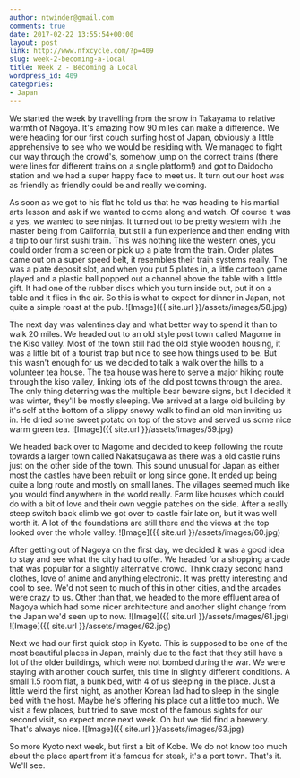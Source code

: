 ```yaml
---
author: ntwinder@gmail.com
comments: true
date: 2017-02-22 13:55:54+00:00
layout: post
link: http://www.nfxcycle.com/?p=409
slug: week-2-becoming-a-local
title: Week 2 - Becoming a Local
wordpress_id: 409
categories:
- Japan
---
```


We started the week by travelling from the snow in Takayama to relative warmth of Nagoya. It's amazing how 90 miles can make a difference. We were heading for our first couch surfing host of Japan, obviously a little apprehensive to see who we would be residing with.  We managed to fight our way through the crowd's, somehow jump on the correct trains (there were lines for different trains on a single platform!) and got to Daidocho station and we had a super happy face to meet us. It turn out our host was as friendly as friendly could be and really welcoming.

As soon as we got to his flat he told us that he was heading to his martial arts lesson and ask if we wanted to come along and watch.  Of course it was a yes, we wanted to see ninjas. It turned out to be pretty western with the master being from California, but still a fun experience and then ending with a trip to our first sushi train. This was nothing like the western ones, you could order from a screen or pick up a plate from the train. Order plates came out on a super speed belt, it resembles their train systems really. The was a plate deposit slot, and when you put 5 plates in, a little cartoon game played and a plastic ball popped out a channel above the table with a little gift.  It had one of the rubber discs which you turn inside out, put it on a table and it flies in the air. So this is what to expect for dinner in Japan, not quite a simple roast at the pub.
![Image]({{ site.url }}/assets/images/58.jpg)

The next day was valentines day and what better way to spend it than to walk 20 miles.  We headed out to an old style post town called Magome in the Kiso valley.  Most of the town still had the old style wooden housing, it was a little bit of a tourist trap but nice to see how things used to be. But this wasn't enough for us we decided to talk a walk over the hills to a volunteer tea house.  The tea house was here to serve a major hiking route through the kiso valley, linking lots of the old post towns through the area. The only thing deterring was the multiple bear beware signs, but I decided it was winter, they'll be mostly sleeping. We arrived at a large old building by it's self at the bottom of a slippy snowy walk to find an old man inviting us in. He dried some sweet potato on top of the stove and served us some nice warm green tea.
![Image]({{ site.url }}/assets/images/59.jpg)

We headed back over to Magome and decided to keep following the route towards a larger town called Nakatsugawa as there was a old castle ruins just on the other side of the town. This sound unusual for Japan as either most the castles have been rebuilt or long since gone. It ended up being quite a long route and mostly on small lanes.  The villages seemed much like you would find anywhere in the world really.  Farm like houses which could do with a bit of love and their own veggie patches on the side.  After a really steep switch back climb we got over to castle fair late on, but it was well worth it. A lot of the foundations are still there and the views at the top looked over the whole valley.
![Image]({{ site.url }}/assets/images/60.jpg)

After getting out of Nagoya on the first day, we decided it was a good idea to stay and see what the city had to offer.  We headed for a shopping arcade that was popular for a slightly alternative crowd. Think crazy second hand clothes, love of anime and anything electronic. It was pretty interesting and cool to see. We'd not seen to much of this in other cities, and the arcades were crazy to us.  Other than that, we headed to the more effluent area of Nagoya which had some nicer architecture and another slight change from the Japan we'd seen up to now.
![Image]({{ site.url }}/assets/images/61.jpg)
![Image]({{ site.url }}/assets/images/62.jpg)

Next we had our first quick stop in Kyoto. This is supposed to be one of the most beautiful places in Japan, mainly due to the fact that they still have a lot of the older buildings, which were not bombed during the war.  We were staying with another couch surfer, this time in slightly different conditions. A small 1.5 room flat, a bunk bed, with 4 of us sleeping in the place. Just a little weird the first night, as another Korean lad had to sleep in the single bed with the host.  Maybe he's offering his place out a little too much. We visit a few places, but tried to save most of the famous sights for our second visit, so expect more next week.
Oh but we did find a brewery. That's always nice. 
![Image]({{ site.url }}/assets/images/63.jpg)

So more Kyoto next week, but first a bit of Kobe. We do not know too much about the place apart from it's famous for steak, it's a port town. That's it. We'll see.
